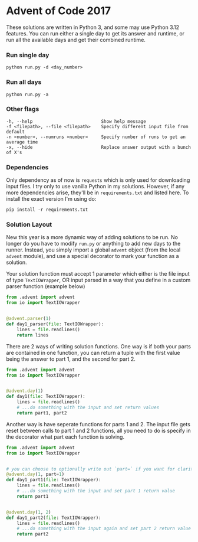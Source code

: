 # Advent of Code 2017

These solutions are written in Python 3, and some may use Python 3.12 features. You can run either a single day to get its answer and runtime, or run all the available days and get their combined runtime.

### Run single day
```
python run.py -d <day_number>
```

### Run all days
```
python run.py -a
```

### Other flags
```
-h, --help                          Show help message
-f <filepath>, --file <filepath>    Specify different input file from default
-n <number>, --numruns <number>     Specify number of runs to get an average time
-x, --hide                          Replace answer output with a bunch of X's
```

### Dependencies
Only dependency as of now is `requests` which is only used for downloading input files. I try only to use vanilla Python in my solutions. However, if any more dependencies arise, they'll be in `requirements.txt` and listed here. To install the exact version I'm using do:
```
pip install -r requirements.txt
```

### Solution Layout
New this year is a more dynamic way of adding solutions to be run. No longer do you have to modify `run.py` or anything to add new days to the runner. Instead, you simply import a global `advent` object (from the local `advent` module), and use a special decorator to mark your function as a solution.

Your solution function must accept 1 parameter which either is the file input of type `TextIOWrapper`, OR input parsed in a way that you define in a custom parser function (example below)
```py
from .advent import advent
from io import TextIOWrapper


@advent.parser(1)
def day1_parser(file: TextIOWrapper):
    lines = file.readlines()
    return lines
```

There are 2 ways of writing solution functions. One way is if both your parts are contained in one function, you can return a tuple with the first value being the answer to part 1, and the second for part 2.

```py
from .advent import advent
from io import TextIOWrapper


@advent.day(1)
def day1(file: TextIOWrapper):
    lines = file.readlines()
    # ...do something with the input and set return values
    return part1, part2

```

Another way is have seperate functions for parts 1 and 2. The input file gets reset between calls to part 1 and 2 functions, all you need to do is specify in the decorator what part each function is solving.

```py
from .advent import advent
from io import TextIOWrapper


# you can choose to optionally write out `part=` if you want for clarity
@advent.day(1, part=1)
def day1_part1(file: TextIOWrapper):
    lines = file.readlines()
    # ...do something with the input and set part 1 return value
    return part1


@advent.day(1, 2)
def day1_part2(file: TextIOWrapper):
    lines = file.readlines()
    # ...do something with the input again and set part 2 return value
    return part2

```
